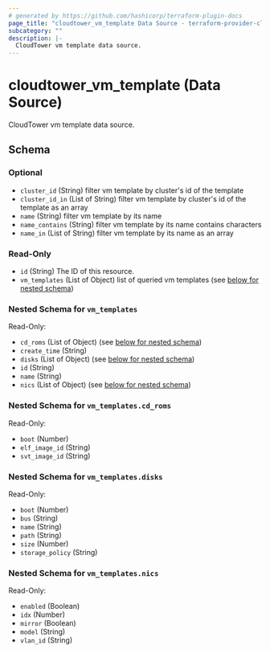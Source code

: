 ```yaml
---
# generated by https://github.com/hashicorp/terraform-plugin-docs
page_title: "cloudtower_vm_template Data Source - terraform-provider-cloudtower"
subcategory: ""
description: |-
  CloudTower vm template data source.
---
```


# cloudtower_vm_template (Data Source)

CloudTower vm template data source.



<!-- schema generated by tfplugindocs -->
## Schema

### Optional

- `cluster_id` (String) filter vm template by cluster's id of the template
- `cluster_id_in` (List of String) filter vm template by cluster's id of the template as an array
- `name` (String) filter vm template by its name
- `name_contains` (String) filter vm template by its name contains characters
- `name_in` (List of String) filter vm template by its name as an array

### Read-Only

- `id` (String) The ID of this resource.
- `vm_templates` (List of Object) list of queried vm templates (see [below for nested schema](#nestedatt--vm_templates))

<a id="nestedatt--vm_templates"></a>
### Nested Schema for `vm_templates`

Read-Only:

- `cd_roms` (List of Object) (see [below for nested schema](#nestedobjatt--vm_templates--cd_roms))
- `create_time` (String)
- `disks` (List of Object) (see [below for nested schema](#nestedobjatt--vm_templates--disks))
- `id` (String)
- `name` (String)
- `nics` (List of Object) (see [below for nested schema](#nestedobjatt--vm_templates--nics))

<a id="nestedobjatt--vm_templates--cd_roms"></a>
### Nested Schema for `vm_templates.cd_roms`

Read-Only:

- `boot` (Number)
- `elf_image_id` (String)
- `svt_image_id` (String)


<a id="nestedobjatt--vm_templates--disks"></a>
### Nested Schema for `vm_templates.disks`

Read-Only:

- `boot` (Number)
- `bus` (String)
- `name` (String)
- `path` (String)
- `size` (Number)
- `storage_policy` (String)


<a id="nestedobjatt--vm_templates--nics"></a>
### Nested Schema for `vm_templates.nics`

Read-Only:

- `enabled` (Boolean)
- `idx` (Number)
- `mirror` (Boolean)
- `model` (String)
- `vlan_id` (String)


